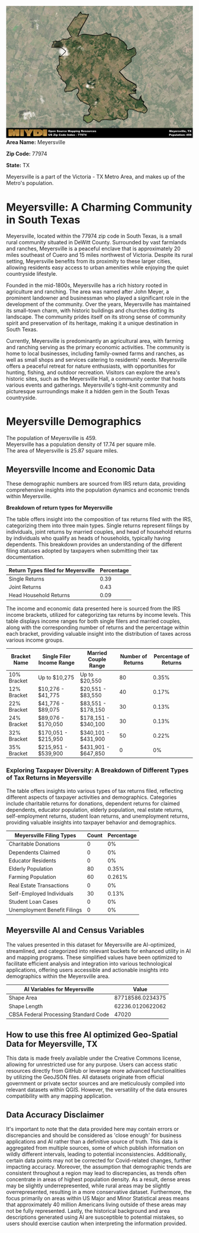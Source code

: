 ![Image Alt Text](../_images/77974.png)
**Area Name:** Meyersville

**Zip Code:** 77974

**State:** TX

Meyersville is a part of the Victoria - TX Metro Area, and makes up  of the Metro's population.  

# Meyersville: A Charming Community in South Texas  
Meyersville, located within the 77974 zip code in South Texas, is a small rural community situated in DeWitt County. Surrounded by vast farmlands and ranches, Meyersville is a peaceful enclave that is approximately 20 miles southeast of Cuero and 15 miles northwest of Victoria. Despite its rural setting, Meyersville benefits from its proximity to these larger cities, allowing residents easy access to urban amenities while enjoying the quiet countryside lifestyle.

Founded in the mid-1800s, Meyersville has a rich history rooted in agriculture and ranching. The area was named after John Meyer, a prominent landowner and businessman who played a significant role in the development of the community. Over the years, Meyersville has maintained its small-town charm, with historic buildings and churches dotting its landscape. The community prides itself on its strong sense of community spirit and preservation of its heritage, making it a unique destination in South Texas.

Currently, Meyersville is predominantly an agricultural area, with farming and ranching serving as the primary economic activities. The community is home to local businesses, including family-owned farms and ranches, as well as small shops and services catering to residents' needs. Meyersville offers a peaceful retreat for nature enthusiasts, with opportunities for hunting, fishing, and outdoor recreation. Visitors can explore the area's historic sites, such as the Meyersville Hall, a community center that hosts various events and gatherings. Meyersville's tight-knit community and picturesque surroundings make it a hidden gem in the South Texas countryside.

# Meyersville Demographics

The population of Meyersville is 459.  
Meyersville has a population density of 17.74 per square mile.  
The area of Meyersville is 25.87 square miles.  

## Meyersville Income and Economic Data

These demographic numbers are sourced from IRS return data, providing comprehensive insights into the population dynamics and economic trends within Meyersville.

**Breakdown of return types for Meyersville**

The table offers insight into the composition of tax returns filed with the IRS, categorizing them into three main types. Single returns represent filings by individuals, joint returns by married couples, and head of household returns by individuals who qualify as heads of households, typically having dependents. This breakdown provides an understanding of the different filing statuses adopted by taxpayers when submitting their tax documentation.

| Return Types filed for Meyersville                              | Percentage          |
|----------------------------------------------------------|---------------------|
| Single Returns                                            | 0.39 |
| Joint Returns                                             | 0.43 |
| Head Household Returns                                    | 0.09 |

The income and economic data presented here is sourced from the IRS income brackets, utilized for categorizing tax returns by income levels. This table displays income ranges for both single filers and married couples, along with the corresponding number of returns and the percentage within each bracket, providing valuable insight into the distribution of taxes across various income groups.

| Bracket Name       | Single Filer Income Range | Married Couple Range | Number of Returns | Percentage of Returns |
|--------------------|----------------------------|----------------------|-------------------|-----------------------|
| 10% Bracket        | Up to $10,275              | Up to $20,550        | 80 | 0.35% |
| 12% Bracket        | $10,276 - $41,775          | $20,551 - $83,550    | 40 | 0.17% |
| 22% Bracket        | $41,776 - $89,075          | $83,551 - $178,150   | 30 | 0.13% |
| 24% Bracket        | $89,076 - $170,050         | $178,151 - $340,100  | 30 | 0.13% |
| 32% Bracket        | $170,051 - $215,950        | $340,101 - $431,900  | 50 | 0.22% |
| 35% Bracket        | $215,951 - $539,900        | $431,901 - $647,850  | 0 | 0% |

### Exploring Taxpayer Diversity: A Breakdown of Different Types of Tax Returns in Meyersville

The table offers insights into various types of tax returns filed, reflecting different aspects of taxpayer activities and demographics. Categories include charitable returns for donations, dependent returns for claimed dependents, educator population, elderly population, real estate returns, self-employment returns, student loan returns, and unemployment returns, providing valuable insights into taxpayer behavior and demographics.

| Meyersville Filing Types                    | Count | Percentage |
|--------------------------------------|-------|------------|
| Charitable Donations                 | 0 | 0% |
| Dependents Claimed                   | 0 | 0% |
| Educator Residents                   | 0 | 0% |
| Elderly Population                   | 80 | 0.35% |
| Farming Population                   | 60 | 0.261% |
| Real Estate Transactions             | 0 | 0% |
| Self-Employed Individuals            | 30 | 0.13% |
| Student Loan Cases                   | 0 | 0% |
| Unemployment Benefit Filings         | 0 | 0% |

## Meyersville AI and Census Variables

The values presented in this dataset for Meyersville are AI-optimized, streamlined, and categorized into relevant buckets for enhanced utility in AI and mapping programs. These simplified values have been optimized to facilitate efficient analysis and integration into various technological applications, offering users accessible and actionable insights into demographics within the Meyersville area.

| AI Variables for Meyersville | Value |
|-------------|-------|
| Shape Area | 87718586.0234375 |
| Shape Length | 62236.0120622062 |
| CBSA Federal Processing Standard Code | 47020 |

## How to use this free AI optimized Geo-Spatial Data for Meyersville, TX

This data is made freely available under the Creative Commons license, allowing for unrestricted use for any purpose. Users can access static resources directly from GitHub or leverage more advanced functionalities by utilizing the GeoJSON files. All datasets originate from official government or private sector sources and are meticulously compiled into relevant datasets within QGIS. However, the versatility of the data ensures compatibility with any mapping application.

## Data Accuracy Disclaimer
It's important to note that the data provided here may contain errors or discrepancies and should be considered as 'close enough' for business applications and AI rather than a definitive source of truth. This data is aggregated from multiple sources, some of which publish information on wildly different intervals, leading to potential inconsistencies. Additionally, certain data points may not be corrected for Covid-related changes, further impacting accuracy. Moreover, the assumption that demographic trends are consistent throughout a region may lead to discrepancies, as trends often concentrate in areas of highest population density. As a result, dense areas may be slightly underrepresented, while rural areas may be slightly overrepresented, resulting in a more conservative dataset. Furthermore, the focus primarily on areas within US Major and Minor Statistical areas means that approximately 40 million Americans living outside of these areas may not be fully represented. Lastly, the historical background and area descriptions generated using AI are susceptible to potential mistakes, so users should exercise caution when interpreting the information provided.
